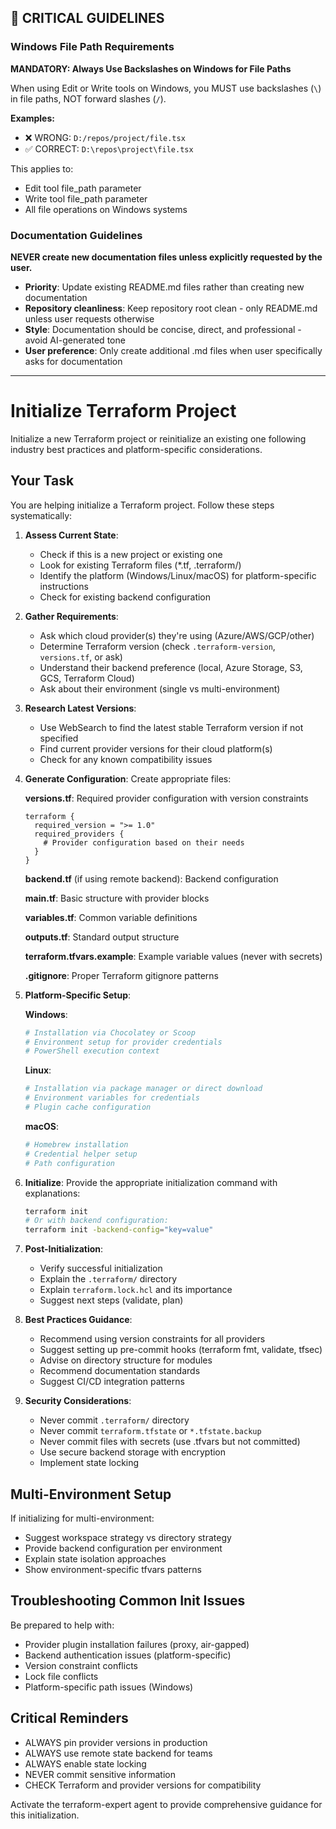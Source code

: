 ## 🚨 CRITICAL GUIDELINES

### Windows File Path Requirements

**MANDATORY: Always Use Backslashes on Windows for File Paths**

When using Edit or Write tools on Windows, you MUST use backslashes (`\`) in file paths, NOT forward slashes (`/`).

**Examples:**
- ❌ WRONG: `D:/repos/project/file.tsx`
- ✅ CORRECT: `D:\repos\project\file.tsx`

This applies to:
- Edit tool file_path parameter
- Write tool file_path parameter
- All file operations on Windows systems

### Documentation Guidelines

**NEVER create new documentation files unless explicitly requested by the user.**

- **Priority**: Update existing README.md files rather than creating new documentation
- **Repository cleanliness**: Keep repository root clean - only README.md unless user requests otherwise
- **Style**: Documentation should be concise, direct, and professional - avoid AI-generated tone
- **User preference**: Only create additional .md files when user specifically asks for documentation

---


# Initialize Terraform Project

Initialize a new Terraform project or reinitialize an existing one following industry best practices and platform-specific considerations.

## Your Task

You are helping initialize a Terraform project. Follow these steps systematically:

1. **Assess Current State**:
   - Check if this is a new project or existing one
   - Look for existing Terraform files (*.tf, .terraform/)
   - Identify the platform (Windows/Linux/macOS) for platform-specific instructions
   - Check for existing backend configuration

2. **Gather Requirements**:
   - Ask which cloud provider(s) they're using (Azure/AWS/GCP/other)
   - Determine Terraform version (check `.terraform-version`, `versions.tf`, or ask)
   - Understand their backend preference (local, Azure Storage, S3, GCS, Terraform Cloud)
   - Ask about their environment (single vs multi-environment)

3. **Research Latest Versions**:
   - Use WebSearch to find the latest stable Terraform version if not specified
   - Find current provider versions for their cloud platform(s)
   - Check for any known compatibility issues

4. **Generate Configuration**:
   Create appropriate files:

   **versions.tf**: Required provider configuration with version constraints
   ```hcl
   terraform {
     required_version = ">= 1.0"
     required_providers {
       # Provider configuration based on their needs
     }
   }
   ```

   **backend.tf** (if using remote backend): Backend configuration

   **main.tf**: Basic structure with provider blocks

   **variables.tf**: Common variable definitions

   **outputs.tf**: Standard output structure

   **terraform.tfvars.example**: Example variable values (never with secrets)

   **.gitignore**: Proper Terraform gitignore patterns

5. **Platform-Specific Setup**:

   **Windows**:
   ```powershell
   # Installation via Chocolatey or Scoop
   # Environment setup for provider credentials
   # PowerShell execution context
   ```

   **Linux**:
   ```bash
   # Installation via package manager or direct download
   # Environment variables for credentials
   # Plugin cache configuration
   ```

   **macOS**:
   ```bash
   # Homebrew installation
   # Credential helper setup
   # Path configuration
   ```

6. **Initialize**:
   Provide the appropriate initialization command with explanations:
   ```bash
   terraform init
   # Or with backend configuration:
   terraform init -backend-config="key=value"
   ```

7. **Post-Initialization**:
   - Verify successful initialization
   - Explain the `.terraform/` directory
   - Explain `terraform.lock.hcl` and its importance
   - Suggest next steps (validate, plan)

8. **Best Practices Guidance**:
   - Recommend using version constraints for all providers
   - Suggest setting up pre-commit hooks (terraform fmt, validate, tfsec)
   - Advise on directory structure for modules
   - Recommend documentation standards
   - Suggest CI/CD integration patterns

9. **Security Considerations**:
   - Never commit `.terraform/` directory
   - Never commit `terraform.tfstate` or `*.tfstate.backup`
   - Never commit files with secrets (use .tfvars but not committed)
   - Use secure backend storage with encryption
   - Implement state locking

## Multi-Environment Setup

If initializing for multi-environment:
- Suggest workspace strategy vs directory strategy
- Provide backend configuration per environment
- Explain state isolation approaches
- Show environment-specific tfvars patterns

## Troubleshooting Common Init Issues

Be prepared to help with:
- Provider plugin installation failures (proxy, air-gapped)
- Backend authentication issues (platform-specific)
- Version constraint conflicts
- Lock file conflicts
- Platform-specific path issues (Windows)

## Critical Reminders

- ALWAYS pin provider versions in production
- ALWAYS use remote state backend for teams
- ALWAYS enable state locking
- NEVER commit sensitive information
- CHECK Terraform and provider versions for compatibility

Activate the terraform-expert agent to provide comprehensive guidance for this initialization.
